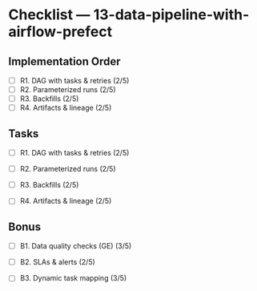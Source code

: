 # Checklist — 13-data-pipeline-with-airflow-prefect

## Implementation Order
- [ ] R1. DAG with tasks & retries (2/5)
- [ ] R2. Parameterized runs (2/5)
- [ ] R3. Backfills (2/5)
- [ ] R4. Artifacts & lineage (2/5)

## Tasks

- [ ] R1. DAG with tasks & retries (2/5)

- [ ] R2. Parameterized runs (2/5)

- [ ] R3. Backfills (2/5)

- [ ] R4. Artifacts & lineage (2/5)

## Bonus

- [ ] B1. Data quality checks (GE) (3/5)

- [ ] B2. SLAs & alerts (2/5)

- [ ] B3. Dynamic task mapping (3/5)
